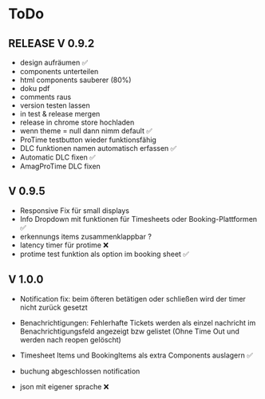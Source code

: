 # ToDo

## RELEASE V 0.9.2

 - design aufräumen ✅
 - components unterteilen
 - html components sauberer (80%)
 - doku pdf
 - comments raus
 - version testen lassen
 - in test & release mergen
 - release in chrome store hochladen 
 - wenn theme = null dann nimm default ✅
 - ProTime testbutton wieder funktionsfähig
 - DLC funktionen namen automatisch erfassen ✅
 - Automatic DLC fixen ✅
 - AmagProTime DLC fixen

## V 0.9.5

 - Responsive Fix für small displays
 - Info Dropdown mit funktionen für Timesheets oder Booking-Plattformen ✅
 - erkennungs items zusammenklappbar ?
 - latency timer für protime ❌
 - protime test funktion als option im booking sheet ✅
 
## V 1.0.0

 - Notification fix: beim öfteren betätigen oder schließen wird der timer nicht zurück gesetzt
 - Benachrichtigungen: Fehlerhafte Tickets werden als einzel nachricht im Benachrichtigungsfeld angezeigt bzw gelistet (Ohne Time Out und werden nach reopen gelöscht)
 - Timesheet Items und BookingItems als extra Components auslagern ✅
 - buchung abgeschlossen notification
 
 - json mit eigener sprache ❌